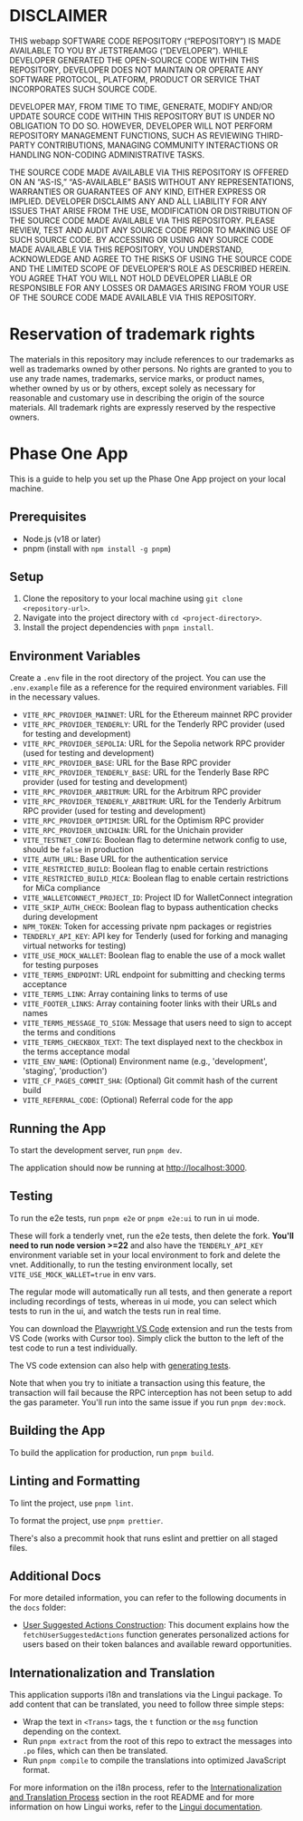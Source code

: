 # DISCLAIMER

THIS webapp SOFTWARE CODE REPOSITORY (“REPOSITORY”) IS MADE AVAILABLE TO YOU BY JETSTREAMGG (“DEVELOPER”). WHILE DEVELOPER GENERATED THE OPEN-SOURCE CODE WITHIN THIS REPOSITORY, DEVELOPER DOES NOT MAINTAIN OR OPERATE ANY SOFTWARE PROTOCOL, PLATFORM, PRODUCT OR SERVICE THAT INCORPORATES SUCH SOURCE CODE.

DEVELOPER MAY, FROM TIME TO TIME, GENERATE, MODIFY AND/OR UPDATE SOURCE CODE WITHIN THIS REPOSITORY BUT IS UNDER NO OBLIGATION TO DO SO. HOWEVER, DEVELOPER WILL NOT PERFORM REPOSITORY MANAGEMENT FUNCTIONS, SUCH AS REVIEWING THIRD-PARTY CONTRIBUTIONS, MANAGING COMMUNITY INTERACTIONS OR HANDLING NON-CODING ADMINISTRATIVE TASKS.

THE SOURCE CODE MADE AVAILABLE VIA THIS REPOSITORY IS OFFERED ON AN “AS-IS,” “AS-AVAILABLE” BASIS WITHOUT ANY REPRESENTATIONS, WARRANTIES OR GUARANTEES OF ANY KIND, EITHER EXPRESS OR IMPLIED. DEVELOPER DISCLAIMS ANY AND ALL LIABILITY FOR ANY ISSUES THAT ARISE FROM THE USE, MODIFICATION OR DISTRIBUTION OF THE SOURCE CODE MADE AVAILABLE VIA THIS REPOSITORY. PLEASE REVIEW, TEST AND AUDIT ANY SOURCE CODE PRIOR TO MAKING USE OF SUCH SOURCE CODE. BY ACCESSING OR USING ANY SOURCE CODE MADE AVAILABLE VIA THIS REPOSITORY, YOU UNDERSTAND, ACKNOWLEDGE AND AGREE TO THE RISKS OF USING THE SOURCE CODE AND THE LIMITED SCOPE OF DEVELOPER’S ROLE AS DESCRIBED HEREIN. YOU AGREE THAT YOU WILL NOT HOLD DEVELOPER LIABLE OR RESPONSIBLE FOR ANY LOSSES OR DAMAGES ARISING FROM YOUR USE OF THE SOURCE CODE MADE AVAILABLE VIA THIS REPOSITORY.

# Reservation of trademark rights

The materials in this repository may include references to our trademarks as well as trademarks owned by other persons. No rights are granted to you to use any trade names, trademarks, service marks, or product names, whether owned by us or by others, except solely as necessary for reasonable and customary use in describing the origin of the source materials. All trademark rights are expressly reserved by the respective owners.

# Phase One App

This is a guide to help you set up the Phase One App project on your local machine.

## Prerequisites

- Node.js (v18 or later)
- pnpm (install with `npm install -g pnpm`)

## Setup

1. Clone the repository to your local machine using `git clone <repository-url>`.
2. Navigate into the project directory with `cd <project-directory>`.
3. Install the project dependencies with `pnpm install`.

## Environment Variables

Create a `.env` file in the root directory of the project. You can use the `.env.example` file as a reference for the required environment variables. Fill in the necessary values.

- `VITE_RPC_PROVIDER_MAINNET`: URL for the Ethereum mainnet RPC provider
- `VITE_RPC_PROVIDER_TENDERLY`: URL for the Tenderly RPC provider (used for testing and development)
- `VITE_RPC_PROVIDER_SEPOLIA`: URL for the Sepolia network RPC provider (used for testing and development)
- `VITE_RPC_PROVIDER_BASE`: URL for the Base RPC provider
- `VITE_RPC_PROVIDER_TENDERLY_BASE`: URL for the Tenderly Base RPC provider (used for testing and development)
- `VITE_RPC_PROVIDER_ARBITRUM`: URL for the Arbitrum RPC provider
- `VITE_RPC_PROVIDER_TENDERLY_ARBITRUM`: URL for the Tenderly Arbitrum RPC provider (used for testing and development)
- `VITE_RPC_PROVIDER_OPTIMISM`: URL for the Optimism RPC provider
- `VITE_RPC_PROVIDER_UNICHAIN`: URL for the Unichain provider
- `VITE_TESTNET_CONFIG`: Boolean flag to determine network config to use, should be `false` in production
- `VITE_AUTH_URL`: Base URL for the authentication service
- `VITE_RESTRICTED_BUILD`: Boolean flag to enable certain restrictions
- `VITE_RESTRICTED_BUILD_MICA`: Boolean flag to enable certain restrictions for MiCa compliance
- `VITE_WALLETCONNECT_PROJECT_ID`: Project ID for WalletConnect integration
- `VITE_SKIP_AUTH_CHECK`: Boolean flag to bypass authentication checks during development
- `NPM_TOKEN`: Token for accessing private npm packages or registries
- `TENDERLY_API_KEY`: API key for Tenderly (used for forking and managing virtual networks for testing)
- `VITE_USE_MOCK_WALLET`: Boolean flag to enable the use of a mock wallet for testing purposes
- `VITE_TERMS_ENDPOINT`: URL endpoint for submitting and checking terms acceptance
- `VITE_TERMS_LINK`: Array containing links to terms of use
- `VITE_FOOTER_LINKS`: Array containing footer links with their URLs and names
- `VITE_TERMS_MESSAGE_TO_SIGN`: Message that users need to sign to accept the terms and conditions
- `VITE_TERMS_CHECKBOX_TEXT`: The text displayed next to the checkbox in the terms acceptance modal
- `VITE_ENV_NAME`: (Optional) Environment name (e.g., 'development', 'staging', 'production')
- `VITE_CF_PAGES_COMMIT_SHA`: (Optional) Git commit hash of the current build
- `VITE_REFERRAL_CODE`: (Optional) Referral code for the app

## Running the App

To start the development server, run `pnpm dev`.

The application should now be running at [http://localhost:3000](http://localhost:3000).

## Testing

To run the e2e tests, run `pnpm e2e` or `pnpm e2e:ui` to run in ui mode.

These will fork a tenderly vnet, run the e2e tests, then delete the fork. **You'll need to run node version >=22** and also have the `TENDERLY_API_KEY` environment variable set in your local environment to fork and delete the vnet. Additionally, to run the testing environment locally, set `VITE_USE_MOCK_WALLET=true` in env vars.

The regular mode will automatically run all tests, and then generate a report including recordings of tests, whereas in ui mode, you can select which tests to run in the ui, and watch the tests run in real time.

You can download the [Playwright VS Code](https://playwright.dev/docs/getting-started-vscode) extension and run the tests from VS Code (works with Cursor too). Simply click the button to the left of the test code to run a test individually.

The VS code extension can also help with [generating tests](https://playwright.dev/docs/codegen).

Note that when you try to initiate a transaction using this feature, the transaction will fail because the RPC interception has not been setup to add the gas parameter. You'll run into the same issue if you run `pnpm dev:mock`.

## Building the App

To build the application for production, run `pnpm build`.

## Linting and Formatting

To lint the project, use `pnpm lint`.

To format the project, use `pnpm prettier`.

There's also a precommit hook that runs eslint and prettier on all staged files.

## Additional Docs

For more detailed information, you can refer to the following documents in the `docs` folder:

- [User Suggested Actions Construction](docs/generating-user-actions.md): This document explains how the `fetchUserSuggestedActions` function generates personalized actions for users based on their token balances and available reward opportunities.

## Internationalization and Translation

This application supports i18n and translations via the Lingui package. To add content that can be translated, you need to follow three simple steps:

- Wrap the text in `<Trans>` tags, the `t` function or the `msg` function depending on the context.
- Run `pnpm extract` from the root of this repo to extract the messages into `.po` files, which can then be translated.
- Run `pnpm compile` to compile the translations into optimized JavaScript format.

For more information on the i18n process, refer to the [Internationalization and Translation Process](../../README.md#internationalization-and-translation-process) section in the root README and for more information on how Lingui works, refer to the [Lingui documentation](https://lingui.dev/).
